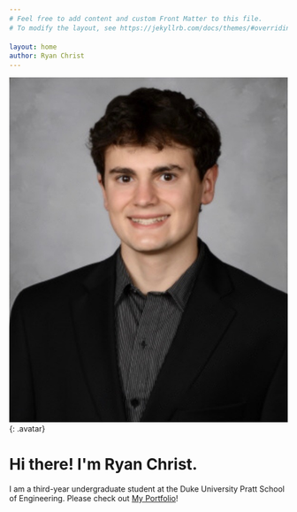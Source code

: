 ```yaml
---
# Feel free to add content and custom Front Matter to this file.
# To modify the layout, see https://jekyllrb.com/docs/themes/#overriding-theme-defaults

layout: home
author: Ryan Christ
---
```

![ryan christ](/assets/images/IMG_8508.jpeg){: .avatar}
# Hi there! I'm Ryan Christ.
I am a third-year undergraduate student at the Duke University Pratt School of Engineering. Please check out [My Portfolio](/myportfolio)!